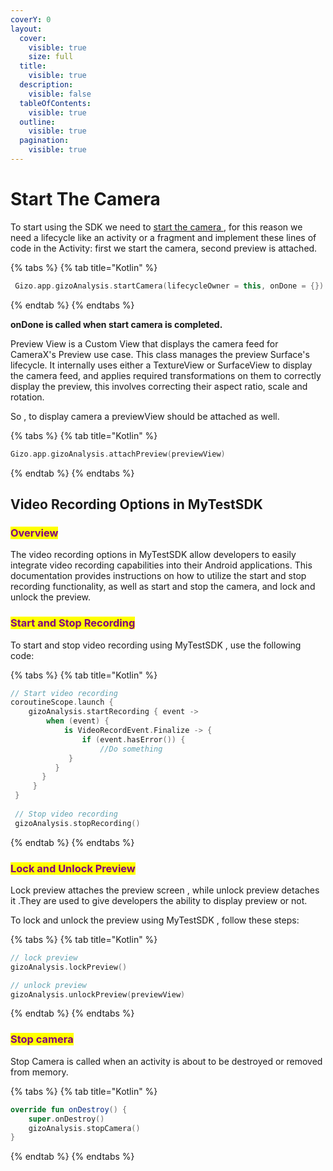 ```yaml
---
coverY: 0
layout:
  cover:
    visible: true
    size: full
  title:
    visible: true
  description:
    visible: false
  tableOfContents:
    visible: true
  outline:
    visible: true
  pagination:
    visible: true
---
```


# Start The Camera

To start using the SDK we need to [start the camera ](start-the-camera.md), for this reason we need a lifecycle like an activity or a fragment and implement these lines of code in the Activity: first we start the camera, second preview is attached.

{% tabs %}
{% tab title="Kotlin" %}
```kotlin
 Gizo.app.gizoAnalysis.startCamera(lifecycleOwner = this, onDone = {})
```
{% endtab %}
{% endtabs %}

**onDone is called when start camera is completed.**

Preview View is a Custom View that displays the camera feed for CameraX's Preview use case. This class manages the preview Surface's lifecycle. It internally uses either a TextureView or SurfaceView to display the camera feed, and applies required transformations on them to correctly display the preview, this involves correcting their aspect ratio, scale and rotation.

So , to display camera a previewView should be attached as well.

{% tabs %}
{% tab title="Kotlin" %}
```kotlin
Gizo.app.gizoAnalysis.attachPreview(previewView)
```
{% endtab %}
{% endtabs %}

## Video Recording Options in MyTestSDK

### <mark style="color:purple;">Overview</mark>

The video recording options in MyTestSDK allow developers to easily integrate video recording capabilities into their Android applications. This documentation provides instructions on how to utilize the start and stop recording functionality, as well as start and stop the camera, and lock and unlock the preview.

### <mark style="color:purple;">Start and Stop Recording</mark>

To start and stop video recording using MyTestSDK , use the following code:

{% tabs %}
{% tab title="Kotlin" %}
```kotlin
// Start video recording
coroutineScope.launch {
    gizoAnalysis.startRecording { event ->
        when (event) {
            is VideoRecordEvent.Finalize -> {
                if (event.hasError()) {
                    //Do something
             }
          }
       }
     }
 }
 
 // Stop video recording
 gizoAnalysis.stopRecording()
```
{% endtab %}
{% endtabs %}

### <mark style="color:purple;">Lock and Unlock Preview</mark>

Lock preview attaches the preview screen , while unlock preview detaches it .They are used to give developers the ability to display preview or not.

To lock and unlock the preview using MyTestSDK , follow these steps:

{% tabs %}
{% tab title="Kotlin" %}
```kotlin
// lock preview
gizoAnalysis.lockPreview()

// unlock preview
gizoAnalysis.unlockPreview(previewView)
```
{% endtab %}
{% endtabs %}

### <mark style="color:purple;">Stop camera</mark>

Stop Camera is called when an activity is about to be destroyed or removed from memory.

{% tabs %}
{% tab title="Kotlin" %}
```kotlin
override fun onDestroy() {
    super.onDestroy()
    gizoAnalysis.stopCamera()
}
```
{% endtab %}
{% endtabs %}





